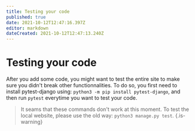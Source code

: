 ```yaml
---
title: Testing your code
published: true
date: 2021-10-12T12:47:16.397Z
editor: markdown
dateCreated: 2021-10-12T12:47:13.240Z
---
```


# Testing your code

After you add some code, you might want to test the entire site to make sure you didn't break other functionnalities. To do so, you first need to install pytest-django using: `python3 -m pip install pytest-django`, and then run `pytest` everytime you want to test your code.

> It seams that these commands don't work at this moment. To test the local website, please use the old way: `python3 manage.py test`.
> {.is-warning}
